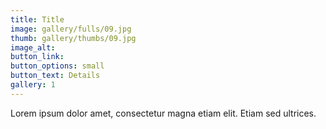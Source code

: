 ```yaml
---
title: Title
image: gallery/fulls/09.jpg
thumb: gallery/thumbs/09.jpg
image_alt: 
button_link:
button_options: small
button_text: Details
gallery: 1
---
```


Lorem ipsum dolor amet, consectetur magna etiam elit. Etiam sed ultrices.
